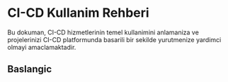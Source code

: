 # CI-CD Kullanim Rehberi

Bu dokuman, CI-CD hizmetlerinin temel kullanimini anlamaniza ve projelerinizi CI-CD platformunda basarili bir sekilde yurutmenize yardimci olmayi amaclamaktadir.

## Baslangic

